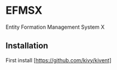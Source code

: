 # EFMSX
Entity Formation Management System X

## Installation

First install [https://github.com/kivy/kivent]